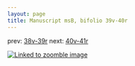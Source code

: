 ```yaml
---
layout: page
title: Manuscript msB, bifolio 39v-40r
---
```


prev: [38v-39r](../38v-39r/) next: [40v-41r](../40v-41r/)



[![Linked to zoomble image](http://www.homermultitext.org/iipsrv?IIIF=/project/homer/pyramidal/deepzoom/hmt/vbbifolio/v1/vb_39v_40r.tif/full/2000,/0/default.jpg)](http://www.homermultitext.org/ict2/?urn=urn:cite2:hmt:vbbifolio.v1:vb_39v_40r)

